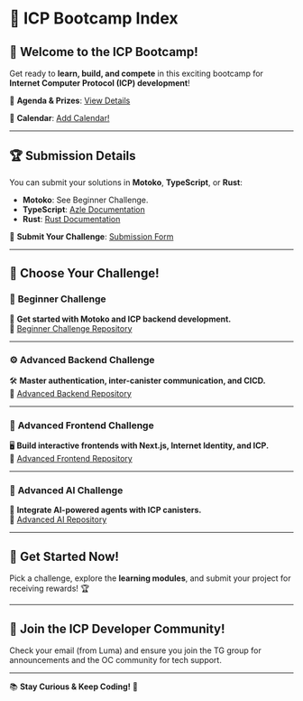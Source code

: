 # 🚀 ICP Bootcamp Index

## 🎉 Welcome to the ICP Bootcamp!

Get ready to **learn, build, and compete** in this exciting bootcamp for **Internet Computer Protocol (ICP) development**!

🎯 **Agenda & Prizes**: [View Details](https://lu.ma/5o20vabw)

📅 **Calendar**: [Add Calendar!](https://calendar.google.com/calendar/u/0?cid=Y182NzQ0NTc3Zjk3ZjQxNzg5MGU1NDU5MGFkZjlkNGQxYzQyMmFhZjZiYTUyZWM2ZGIzODQ1MzhkOTYyYmJjNTkyQGdyb3VwLmNhbGVuZGFyLmdvb2dsZS5jb20)

---

## 🏆 Submission Details

You can submit your solutions in **Motoko**, **TypeScript**, or **Rust**:

- **Motoko**: See Beginner Challenge.
- **TypeScript**: [Azle Documentation](https://demergent-labs.github.io/azle/candid_rpc.html)
- **Rust**: [Rust Documentation](https://internetcomputer.org/docs/current/developer-docs/backend/rust/)

📩 **Submit Your Challenge**: [Submission Form](https://docs.google.com/forms/d/e/1FAIpQLSfRDeUw9sckd9vVmfb9gQKs4btvZRlHLTNBTgN57HdxEnge2w/viewform?usp=dialog)

---

## 🚀 Choose Your Challenge!

### 📌 **Beginner Challenge**
👶 **Get started with Motoko and ICP backend development.**  
🔗 [Beginner Challenge Repository](https://github.com/pt-icp-hub/ICP-Bootcamp-Beginner)

---

### ⚙️ **Advanced Backend Challenge**
🛠️ **Master authentication, inter-canister communication, and CICD.**  
🔗 [Advanced Backend Repository](https://github.com/pt-icp-hub/ICP-Bootcamp-Advanced-Backend)

---

### 🎨 **Advanced Frontend Challenge**
🖥️ **Build interactive frontends with Next.js, Internet Identity, and ICP.**  
🔗 [Advanced Frontend Repository](https://github.com/pt-icp-hub/ICP-Bootcamp-Advanced-Frontend)

---

### 🤖 **Advanced AI Challenge**
🧠 **Integrate AI-powered agents with ICP canisters.**  
🔗 [Advanced AI Repository](https://github.com/pt-icp-hub/ICP-Bootcamp-Advanced-AI)

---

## 🚀 Get Started Now!
Pick a challenge, explore the **learning modules**, and submit your project for receiving rewards! 🏆

---

## 🤝 Join the ICP Developer Community!

Check your email (from Luma) and ensure you join the TG group for announcements and the OC community for tech support.

---

📚 **Stay Curious & Keep Coding!** 🚀
